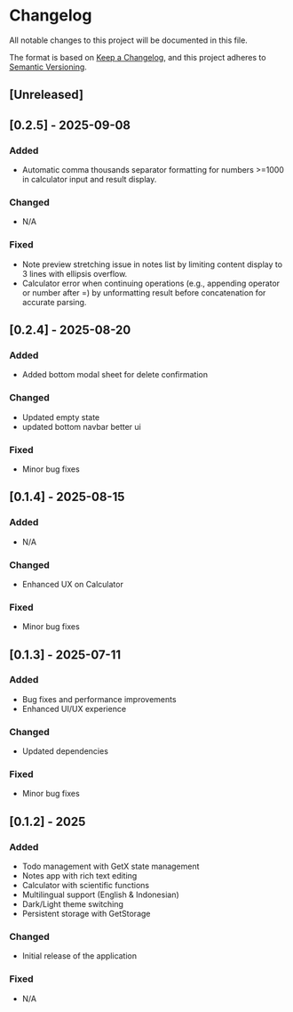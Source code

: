 # Changelog

All notable changes to this project will be documented in this file.

The format is based on [Keep a Changelog](https://keepachangelog.com/en/1.0.0/),
and this project adheres to [Semantic Versioning](https://semver.org/spec/v2.0.0.html).

## [Unreleased]

## [0.2.5] - 2025-09-08

### Added
- Automatic comma thousands separator formatting for numbers >=1000 in calculator input and result display.

### Changed
- N/A

### Fixed
- Note preview stretching issue in notes list by limiting content display to 3 lines with ellipsis overflow.
- Calculator error when continuing operations (e.g., appending operator or number after =) by unformatting result before concatenation for accurate parsing.

## [0.2.4] - 2025-08-20

### Added
- Added bottom modal sheet for delete confirmation

### Changed
- Updated empty state 
- updated bottom navbar better ui

### Fixed
- Minor bug fixes

## [0.1.4] - 2025-08-15

### Added
- N/A

### Changed
- Enhanced UX on Calculator

### Fixed
- Minor bug fixes

## [0.1.3] - 2025-07-11

### Added
- Bug fixes and performance improvements
- Enhanced UI/UX experience

### Changed
- Updated dependencies

### Fixed
- Minor bug fixes

## [0.1.2] - 2025

### Added
- Todo management with GetX state management
- Notes app with rich text editing
- Calculator with scientific functions
- Multilingual support (English & Indonesian)
- Dark/Light theme switching
- Persistent storage with GetStorage

### Changed
- Initial release of the application

### Fixed
- N/A 